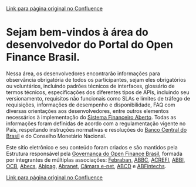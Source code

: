 [Link para página original no Confluence](https://openfinancebrasil.atlassian.net/wiki/spaces/OF/pages/17367041)

# Sejam bem-vindos à área do desenvolvedor do Portal do Open Finance Brasil. 

Nessa área, os desenvolvedores encontrarão informações para observância obrigatória de todos os participantes, sejam eles obrigatórios ou voluntários, incluindo padrões técnicos de interfaces, glossário de termos técnicos, especificações dos diferentes tipos de APIs, incluindo seu versionamento, requisitos não funcionais como SLAs e limites de tráfego de requisições, informações de desempenho e disponibilidade, FAQ com diversas orientações aos desenvolvedores, entre outros elementos necessários à implementação do [Sistema Financeiro Aberto](https://openbankingbrasil.org.br/). Todas as informações foram definidas de acordo com a regulamentação vigente no País, respeitando instruções normativas e resoluções do [Banco Central do Brasil](https://www.bcb.gov.br/) e do Conselho Monetário Nacional.

Este sítio eletrônico e seu conteúdo foram criados e são mantidos pela Estrutura responsável pela [Governança do Open Finance Brasil](https://openfinancebrasil.org.br/governanca/), formada por integrantes de múltiplas associações: [Febraban,](https://portal.febraban.org.br/) [ABBC](https://www.abbc.org.br/), [ACREFI](https://www.acrefi.org.br/), [ABBI](http://www.abbi.com.br/), [OCB](https://cooperativismodecredito.coop.br/), [Abecs](https://www.abecs.org.br/), [Abipag](https://abipag.com.br/), [Abranet](https://www.abranet.org.br/), [Câmara e-net](https://www.camara-e.net/), [ABCD](https://creditodigital.org.br/) e [ABFintechs](https://www.abfintechs.com.br/).

[Link para página original no Confluence](https://openfinancebrasil.atlassian.net/wiki/spaces/OF/pages/17367041)